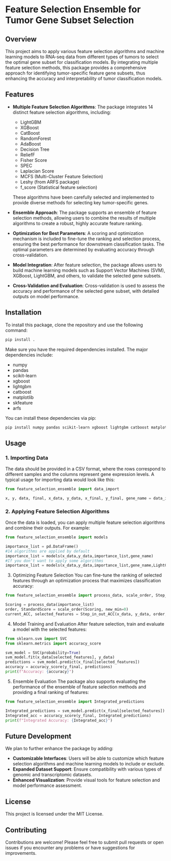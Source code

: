 # Feature Selection Ensemble for Tumor Gene Subset Selection

## Overview

This project aims to apply various feature selection algorithms and machine learning models to RNA-seq data from different types of tumors to select the optimal gene subset for classification models. By integrating multiple feature selection methods, this package provides a comprehensive approach for identifying tumor-specific feature gene subsets, thus enhancing the accuracy and interpretability of tumor classification models.

## Features

- **Multiple Feature Selection Algorithms**: The package integrates 14 distinct feature selection algorithms, including:
  - LightGBM
  - XGBoost
  - CatBoost
  - RandomForest
  - AdaBoost
  - Decision Tree
  - ReliefF
  - Fisher Score
  - SPEC
  - Laplacian Score
  - MCFS (Multi-Cluster Feature Selection)
  - Leshy (from ARFS package)
  - f_score (Statistical feature selection)
  
  These algorithms have been carefully selected and implemented to provide diverse methods for selecting key tumor-specific genes.

- **Ensemble Approach**: The package supports an ensemble of feature selection methods, allowing users to combine the results of multiple algorithms to create a robust, highly accurate feature ranking.

- **Optimization for Best Parameters**: A scoring and optimization mechanism is included to fine-tune the ranking and selection process, ensuring the best performance for downstream classification tasks. The optimal parameters are determined by evaluating accuracy through cross-validation.

- **Model Integration**: After feature selection, the package allows users to build machine learning models such as Support Vector Machines (SVM), XGBoost, LightGBM, and others, to validate the selected gene subsets.

- **Cross-Validation and Evaluation**: Cross-validation is used to assess the accuracy and performance of the selected gene subset, with detailed outputs on model performance.

## Installation

To install this package, clone the repository and use the following command:

```bash
pip install .
```

Make sure you have the required dependencies installed. The major dependencies include:

  - numpy
  - pandas
  - scikit-learn
  - xgboost
  - lightgbm
  - catboost
  - matplotlib
  - skfeature
  - arfs

You can install these dependencies via pip:

```bash
pip install numpy pandas scikit-learn xgboost lightgbm catboost matplotlib skfeature arfs
```

## Usage

### 1. Importing Data

The data should be provided in a CSV format, where the rows correspond to different samples and the columns represent gene expression levels. A typical usage for importing data would look like this:

```python
from feature_selection_ensemble import data_import

x, y, data, final, x_data, y_data, x_final, y_final, gene_name = data_import('path_to_data.csv')
```

### 2. Applying Feature Selection Algorithms

Once the data is loaded, you can apply multiple feature selection algorithms and combine their outputs. For example:

```python
from feature_selection_ensemble import models

importance_list = pd.DataFrame()
#14 algorithms are applied by default
importance_list = models(x_data,y_data,importance_list,gene_name)
#If you don't want to apply some algorithms
importance_list = models(x_data,y_data,importance_list,gene_name,LightGBM=False)
```

3. Optimizing Feature Selection
You can fine-tune the ranking of selected features through an optimization process that maximizes classification accuracy:

```python
from feature_selection_ensemble import process_data, scale_order, Step_in_out_ACC

Scoring = process_data(importance_list)
order, StandardScore = scale_order(Scoring, new_min=0)
current_ACC, selected_features = Step_in_out_ACC(x_data, y_data, order, numb=200, cv_n=5)
```

4. Model Training and Evaluation
After feature selection, train and evaluate a model with the selected features:

```python
from sklearn.svm import SVC
from sklearn.metrics import accuracy_score

svm_model = SVC(probability=True)
svm_model.fit(x_data[selected_features], y_data)
predictions = svm_model.predict(x_final[selected_features])
accuracy = accuracy_score(y_final, predictions)
print(f"Accuracy: {accuracy}")
```

5. Ensemble Evaluation
The package also supports evaluating the performance of the ensemble of feature selection methods and providing a final ranking of features:

```python
from feature_selection_ensemble import Integrated_predictions

Integrated_predictions = svm_model.predict(x_final[selected_features])
Integrated_acc = accuracy_score(y_final, Integrated_predictions)
print(f"Integrated Accuracy: {Integrated_acc}")
```

## Future Development

We plan to further enhance the package by adding:

  - **Customizable Interfaces**: Users will be able to customize which feature selection algorithms and machine learning models to include or exclude.
  - **Expanded Dataset Support**: Ensure compatibility with various types of genomic and transcriptomic datasets.
  - **Enhanced Visualization**: Provide visual tools for feature selection and model performance assessment.

## License

This project is licensed under the MIT License.

## Contributing

Contributions are welcome! Please feel free to submit pull requests or open issues if you encounter any problems or have suggestions for improvements.